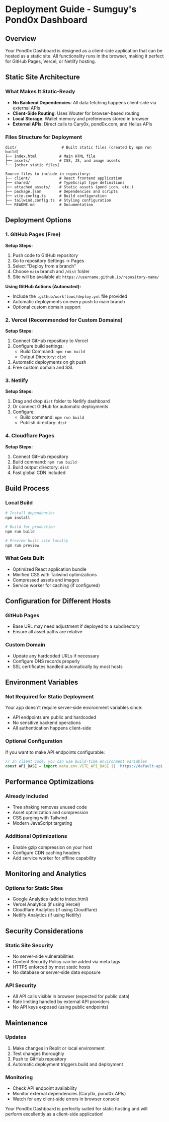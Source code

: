 # Deployment Guide - Sumguy's Pond0x Dashboard

## Overview
Your Pond0x Dashboard is designed as a client-side application that can be hosted as a static site. All functionality runs in the browser, making it perfect for GitHub Pages, Vercel, or Netlify hosting.

## Static Site Architecture

### What Makes It Static-Ready
- **No Backend Dependencies**: All data fetching happens client-side via external APIs
- **Client-Side Routing**: Uses Wouter for browser-based routing
- **Local Storage**: Wallet memory and preferences stored in browser
- **External APIs**: Direct calls to Cary0x, pond0x.com, and Helius APIs

### Files Structure for Deployment
```
dist/                    # Built static files (created by npm run build)
├── index.html          # Main HTML file
├── assets/             # CSS, JS, and image assets
└── [other static files]

Source files to include in repository:
├── client/             # React frontend application
├── shared/             # TypeScript type definitions  
├── attached_assets/    # Static assets (pond icon, etc.)
├── package.json        # Dependencies and scripts
├── vite.config.ts      # Build configuration
├── tailwind.config.ts  # Styling configuration
└── README.md           # Documentation
```

## Deployment Options

### 1. GitHub Pages (Free)

**Setup Steps:**
1. Push code to GitHub repository
2. Go to repository Settings → Pages
3. Select "Deploy from a branch"
4. Choose `main` branch and `/dist` folder
5. Site will be available at: `https://username.github.io/repository-name/`

**Using GitHub Actions (Automated):**
- Include the `.github/workflows/deploy.yml` file provided
- Automatic deployments on every push to main branch
- Optional custom domain support

### 2. Vercel (Recommended for Custom Domains)

**Setup Steps:**
1. Connect GitHub repository to Vercel
2. Configure build settings:
   - Build Command: `npm run build`
   - Output Directory: `dist`
3. Automatic deployments on git push
4. Free custom domain and SSL

### 3. Netlify

**Setup Steps:**
1. Drag and drop `dist` folder to Netlify dashboard
2. Or connect GitHub for automatic deployments
3. Configure:
   - Build command: `npm run build`
   - Publish directory: `dist`

### 4. Cloudflare Pages

**Setup Steps:**
1. Connect GitHub repository
2. Build command: `npm run build`
3. Build output directory: `dist`
4. Fast global CDN included

## Build Process

### Local Build
```bash
# Install dependencies
npm install

# Build for production
npm run build

# Preview built site locally
npm run preview
```

### What Gets Built
- Optimized React application bundle
- Minified CSS with Tailwind optimizations
- Compressed assets and images
- Service worker for caching (if configured)

## Configuration for Different Hosts

### GitHub Pages
- Base URL may need adjustment if deployed to a subdirectory
- Ensure all asset paths are relative

### Custom Domain
- Update any hardcoded URLs if necessary
- Configure DNS records properly
- SSL certificates handled automatically by most hosts

## Environment Variables

### Not Required for Static Deployment
Your app doesn't require server-side environment variables since:
- API endpoints are public and hardcoded
- No sensitive backend operations
- All authentication happens client-side

### Optional Configuration
If you want to make API endpoints configurable:
```javascript
// In client code, you can use build-time environment variables
const API_BASE = import.meta.env.VITE_API_BASE || 'https://default-api.com'
```

## Performance Optimizations

### Already Included
- Tree shaking removes unused code
- Asset optimization and compression
- CSS purging with Tailwind
- Modern JavaScript targeting

### Additional Optimizations
- Enable gzip compression on your host
- Configure CDN caching headers
- Add service worker for offline capability

## Monitoring and Analytics

### Options for Static Sites
- Google Analytics (add to index.html)
- Vercel Analytics (if using Vercel)
- Cloudflare Analytics (if using Cloudflare)
- Netlify Analytics (if using Netlify)

## Security Considerations

### Static Site Security
- No server-side vulnerabilities
- Content Security Policy can be added via meta tags
- HTTPS enforced by most static hosts
- No database or server-side data exposure

### API Security
- All API calls visible in browser (expected for public data)
- Rate limiting handled by external API providers
- No API keys exposed (using public endpoints)

## Maintenance

### Updates
1. Make changes in Replit or local environment
2. Test changes thoroughly
3. Push to GitHub repository
4. Automatic deployment triggers build and deployment

### Monitoring
- Check API endpoint availability
- Monitor external dependencies (Cary0x, pond0x APIs)
- Watch for any client-side errors in browser console

Your Pond0x Dashboard is perfectly suited for static hosting and will perform excellently as a client-side application!